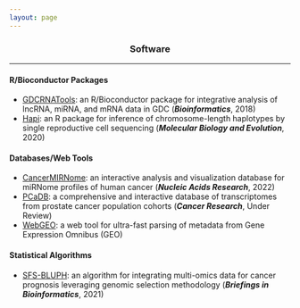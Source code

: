 ```yaml
---
layout: page
---
```


<div align="center"><h3>Software</h3></div>

----------------------------------------------
#### R/Bioconductor Packages
+ [GDCRNATools](http://bioconductor.org/packages/devel/bioc/vignettes/GDCRNATools/inst/doc/GDCRNATools.html): an R/Bioconductor package for integrative analysis of lncRNA, miRNA, and mRNA data in GDC (***Bioinformatics***, 2018)
+ [Hapi](https://cran.r-project.org/web/packages/Hapi/vignettes/Hapi.html): an R package for inference of chromosome-length haplotypes by single reproductive cell sequencing (***Molecular Biology and Evolution***, 2020)

#### Databases/Web Tools
+ [CancerMIRNome](http://bioinfo.jialab-ucr.org/CancerMIRNome/): an interactive analysis and visualization database for miRNome profiles of human cancer (***Nucleic Acids Research***, 2022)
+ [PCaDB](http://bioinfo.jialab-ucr.org/PCaDB/): a comprehensive and interactive database of transcriptomes from prostate cancer population cohorts  (***Cancer Research***, Under Review)
+ [WebGEO](http://bioinfo.jialab-ucr.org/WebGEO/): a web tool for ultra-fast parsing of metadata from Gene Expression Omnibus (GEO)

#### Statistical Algorithms
+ [SFS-BLUPH](https://github.com/rli012/BLUPHAT): an algorithm for integrating multi-omics data for cancer prognosis leveraging genomic selection methodology  (***Briefings in Bioinformatics***, 2021)
